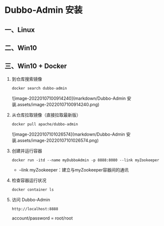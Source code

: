 # Dubbo-Admin 安装

## 一、Linux

## 二、Win10

## 三、Win10 + Docker

1.   到仓库搜索镜像

     ```dockerfile
     docker search dubbo-admin
     ```

     ![image-20220107100914240](markdown/Dubbo-Admin 安装.assets/image-20220107100914240.png)

     

2.   从仓库拉取镜像（直接拉取最新版）

     ```dockerfile
     docker pull apache/dubbo-admin
     ```

     ![image-20220107101026574](markdown/Dubbo-Admin 安装.assets/image-20220107101026574.png)

     

3.   创建并运行容器

     ```dockerfile
     docker run -itd --name myDubboAdmin -p 8888:8080 --link myZookeeper apache/bubbo-admin
     ```

     -   –link myZookeeper：建立与myZookeeper容器间的通讯

4.   检查容器运行状况

     ```dockerfile
     docker container ls 
     ```

     

5.   访问 Dubbo-Admin

     ```
     http://localhost:8888
     ```

     account/password = root/root

